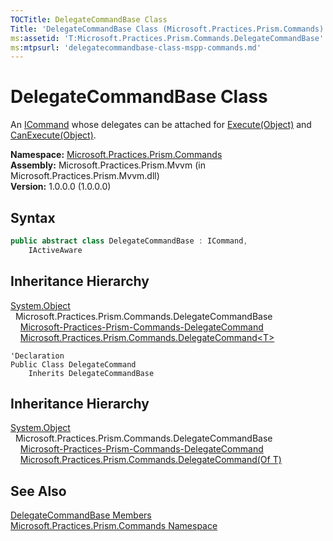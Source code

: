 ```yaml
---
TOCTitle: DelegateCommandBase Class
Title: 'DelegateCommandBase Class (Microsoft.Practices.Prism.Commands)'
ms:assetid: 'T:Microsoft.Practices.Prism.Commands.DelegateCommandBase'
ms:mtpsurl: 'delegatecommandbase-class-mspp-commands.md'
---
```



# DelegateCommandBase Class

An [ICommand](http://msdn.microsoft.com/en-us/library/ms616869) whose delegates can be attached for [Execute(Object)](/patterns-practices/reference/delegatecommandbase-execute-method-mspp-commands) and [CanExecute(Object)](/patterns-practices/reference/delegatecommandbase-canexecute-method-mspp-commands).

**Namespace:** [Microsoft.Practices.Prism.Commands](/patterns-practices/reference/mspp-commands-namespace)<br/>
**Assembly:** Microsoft.Practices.Prism.Mvvm (in Microsoft.Practices.Prism.Mvvm.dll) <br/>
**Version:** 1.0.0.0 (1.0.0.0)

## Syntax
```C#
public abstract class DelegateCommandBase : ICommand, 
	IActiveAware
```
## Inheritance Hierarchy

[System.Object](http://msdn.microsoft.com/en-us/library/e5kfa45b)   
  Microsoft.Practices.Prism.Commands.DelegateCommandBase   
    [Microsoft-Practices-Prism-Commands-DelegateCommand](/patterns-practices/reference/delegatecommand-class-mspp-commands)   
    [Microsoft.Practices.Prism.Commands.DelegateCommand&lt;T&gt;](/patterns-practices/reference/delegatecommand-t-class-mspp-commands)

```VB
'Declaration
Public Class DelegateCommand
	Inherits DelegateCommandBase
```

## Inheritance Hierarchy

[System.Object](http://msdn.microsoft.com/en-us/library/e5kfa45b)   
  Microsoft.Practices.Prism.Commands.DelegateCommandBase   
    [Microsoft-Practices-Prism-Commands-DelegateCommand](/patterns-practices/reference/delegatecommand-class-mspp-commands)   
    [Microsoft.Practices.Prism.Commands.DelegateCommand(Of T)](/patterns-practices/reference/delegatecommand-t-class-mspp-commands)

## See Also

[DelegateCommandBase Members](/patterns-practices/reference/delegatecommandbase-members-mspp-commands)<br/>
[Microsoft.Practices.Prism.Commands Namespace](/patterns-practices/reference/mspp-commands-namespace)<br/>